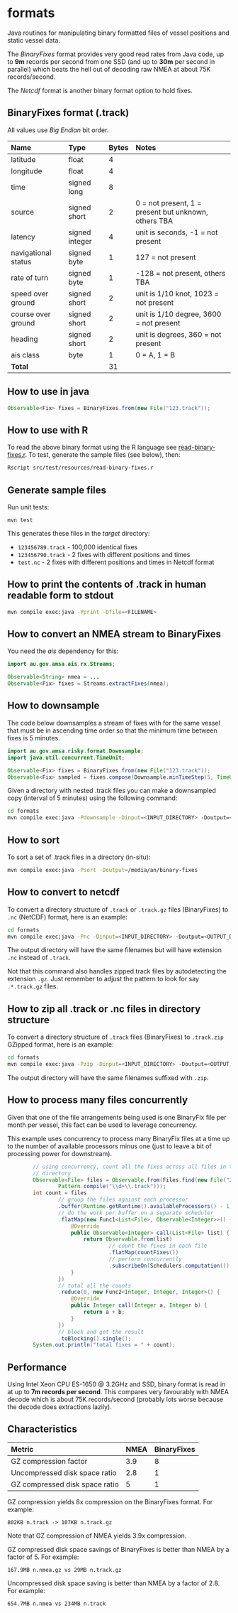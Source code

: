 formats
===========

Java routines for manipulating binary formatted files of vessel positions and static vessel data. 

The *BinaryFixes* format provides very good read rates from Java code, up to **9m** records per second from one SSD (and up to **30m** per second in parallel) which beats the hell out of decoding raw NMEA at about 75K records/second.

The *Netcdf* format is another binary format option to hold fixes.

BinaryFixes format (.track)
--------------------------------
All values use *Big Endian* bit order.

| Name         | Type | Bytes | Notes |
|:-------------|:-----|:-----|:-----|
| latitude | float | 4 
| longitude | float | 4
| time | signed long | 8
| source | signed short | 2 | 0 = not present, 1 = present but unknown, others TBA
| latency | signed integer | 4 | unit is seconds, -1 = not present 
| navigational status | signed byte | 1 | 127 = not present
| rate of turn | signed byte | 1 | -128 = not present, others TBA
| speed over ground | signed short | 2 |unit is 1/10 knot, 1023 = not present
| course over ground | signed short | 2 |unit is 1/10 degree, 3600 = not present
| heading | signed short | 2 | unit is degrees, 360 = not present
| ais class | byte | 1 | 0 = A, 1 = B
| **Total** | | 31 | |

How to use in java
---------------------

```java
Observable<Fix> fixes = BinaryFixes.from(new File("123.track"));
```

How to use with R
----------------------------
To read the above binary format using the R language see [read-binary-fixes.r](src/test/resources/read-binary-fixes.r). 
To test, generate the sample files (see below), then:

```bash
Rscript src/test/resources/read-binary-fixes.r
```

Generate sample files
------------------------
Run unit tests:
```
mvn test
```

This generates these files in the *target* directory:
* ```123456789.track``` - 100,000 identical fixes
* ```123456790.track``` - 2 fixes with different positions and times
* ```test.nc``` - 2 fixes with different positions and times in Netcdf format

How to print the contents of .track in human readable form to stdout
----------------------------------------------------------------------
```bash
mvn compile exec:java -Pprint -Dfile=<FILENAME>
```

How to convert an NMEA stream to BinaryFixes
--------------------------------------------
You need the *ais* dependency for this:

```java
import au.gov.amsa.ais.rx.Streams;

Observable<String> nmea = ...
Observable<Fix> fixes = Streams.extractFixes(nmea);
```

How to downsample 
---------------------
The code below downsamples a stream of fixes with for the same vessel that must be in ascending time order so that the minimum time between fixes is 5 minutes.

```java
import au.gov.amsa.risky.format.Downsample;
import java.util.concurrent.TimeUnit;

Observable<Fix> fixes = BinaryFixes.from(new File("123.track"));
Observable<Fix> sampled = fixes.compose(Downsample.minTimeStep(5, TimeUnit.MINUTES));
```

Given a directory with nested .track files you can make a downsampled copy (interval of 5 minutes) using the following command:

```bash
cd formats
mvn compile exec:java -Pdownsample -Dinput=<INPUT_DIRECTORY> -Doutput=<OUTPUT_DIRECTORY> -Dpattern=".*.track" -Dms=300000
```

How to sort
-----------------------
To sort a set of .track files in a directory (in-situ):

```bash
mvn compile exec:java -Psort -Doutput=/media/an/binary-fixes
```

How to convert to netcdf
---------------------------
To convert a directory structure of ```.track``` or ```.track.gz``` files (BinaryFixes) to ```.nc``` (NetCDF) format, here is an example:

```bash
cd formats
mvn compile exec:java -Pnc -Dinput=<INPUT_DIRECTORY> -Doutput=<OUTPUT_DIRECTORY> -Dpattern=".*.track"
```

The output directory will have the same filenames but will have extension ```.nc``` instead of ```.track```.

Not that this command also handles zipped track files by autodetecting the extension ```.gz```. Just remember to adjust the pattern to look for say ```.*.track.gz``` files.

How to zip all .track or .nc files in directory structure
----------------------------------------------------------------
To convert a directory structure of ```.track``` files (BinaryFixes) to ```.track.zip``` GZipped format, here is an example:

```bash
cd formats
mvn compile exec:java -Pzip -Dinput=<INPUT_DIRECTORY> -Doutput=<OUTPUT_DIRECTORY> -Dpattern=".*.track"
```

The output directory will have the same filenames suffixed with ```.zip```.

How to process many files concurrently
--------------------------------------
Given that one of the file arrangements being used is one BinaryFix file 
per month per vessel, this fact can be used to leverage concurrency.

This example uses concurrency to process many BinaryFix files at a time
up to the number of available processors minus one (just to leave a bit
of processing power for downstream). 

```java
        // using concurrency, count all the fixes across all files in the '2014'
		// directory
		Observable<File> files = Observable.from(Files.find(new File("2014"),
				Pattern.compile("\\d+\\.track")));
		int count = files
		        // group the files against each processor
				.buffer(Runtime.getRuntime().availableProcessors() - 1)
				// do the work per buffer on a separate scheduler
				.flatMap(new Func1<List<File>, Observable<Integer>>() {
					@Override
					public Observable<Integer> call(List<File> list) {
						return Observable.from(list)
				        		// count the fixes in each file
								.flatMap(countFixes())
								// perform concurrently
								.subscribeOn(Schedulers.computation());
					}
				})
				// total all the counts
				.reduce(0, new Func2<Integer, Integer, Integer>() {
					@Override
					public Integer call(Integer a, Integer b) {
						return a + b;
					}
				})
				// block and get the result
				.toBlocking().single();
		System.out.println("total fixes = " + count);
```

Performance
--------------
Using Intel Xeon CPU ES-1650 @ 3.2GHz and SSD, binary format is read in at up to **7m records per second**.
This compares very favourably with NMEA decode which is about 75K records/second (probably lots worse because the decode does extractions lazily).

Characteristics
-------------------
| Metric         | NMEA | BinaryFixes 
|:---------------|:-----|:-----|
| GZ compression factor | 3.9 | 8
| Uncompressed disk space ratio | 2.8  | 1
| GZ compressed disk space ratio | 5 | 1

GZ compression yields 8x compression on the BinaryFixes format. For example: 

```802KB n.track -> 107KB n.track.gz```

Note that GZ compression of NMEA yields 3.9x compression.

GZ compressed disk space savings of BinaryFixes is better than NMEA by a factor of 5.  For example:

```167.9MB n.nmea.gz vs 29MB n.track.gz```

Uncompressed disk space saving is better than NMEA by a factor of 2.8. For example:

```654.7MB n.nmea vs 234MB n.track```
